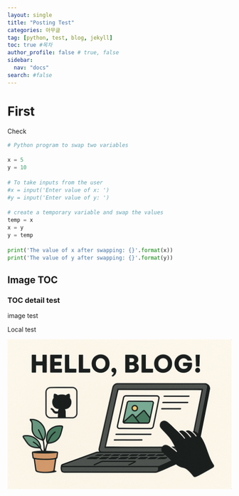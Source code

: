 ```yaml
---
layout: single
title: "Posting Test"
categories: 아무글
tag: [python, test, blog, jekyll]
toc: true #목차
author_profile: false # true, false
sidebar:
  nav: "docs"
search: #false
---
```


# First

Check

```python
# Python program to swap two variables

x = 5
y = 10

# To take inputs from the user
#x = input('Enter value of x: ')
#y = input('Enter value of y: ')

# create a temporary variable and swap the values
temp = x
x = y
y = temp

print('The value of x after swapping: {}'.format(x))
print('The value of y after swapping: {}'.format(y))

```

## Image TOC

### TOC detail test

image test

Local test

![hello_blog](../images/2025-08-29-first/hello_blog.png)
